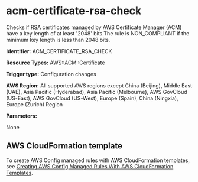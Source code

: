 # acm\-certificate\-rsa\-check<a name="acm-certificate-rsa-check"></a>

Checks if RSA certificates managed by AWS Certificate Manager \(ACM\) have a key length of at least '2048' bits\.The rule is NON\_COMPLIANT if the minimum key length is less than 2048 bits\. 

**Identifier:** ACM\_CERTIFICATE\_RSA\_CHECK

**Resource Types:** AWS::ACM::Certificate

**Trigger type:** Configuration changes

**AWS Region:** All supported AWS regions except China \(Beijing\), Middle East \(UAE\), Asia Pacific \(Hyderabad\), Asia Pacific \(Melbourne\), AWS GovCloud \(US\-East\), AWS GovCloud \(US\-West\), Europe \(Spain\), China \(Ningxia\), Europe \(Zurich\) Region

**Parameters:**

None  

## AWS CloudFormation template<a name="w2aac12c33c15b9b7c17"></a>

To create AWS Config managed rules with AWS CloudFormation templates, see [Creating AWS Config Managed Rules With AWS CloudFormation Templates](aws-config-managed-rules-cloudformation-templates.md)\.